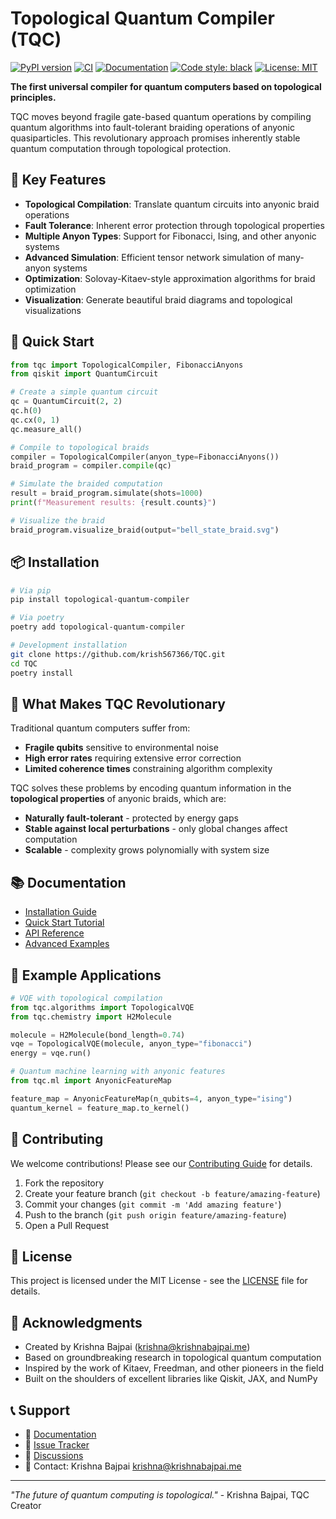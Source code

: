# Topological Quantum Compiler (TQC)

[![PyPI version](https://badge.fury.io/py/topological-quantum-compiler.svg)](https://badge.fury.io/py/topological-quantum-compiler)
[![CI](https://github.com/krish567366/TQC/workflows/CI/badge.svg)](https://github.com/krish567366/TQC/actions)
[![Documentation](https://img.shields.io/badge/docs-mkdocs-blue.svg)](https://krish567366.github.io/TQC)
[![Code style: black](https://img.shields.io/badge/code%20style-black-000000.svg)](https://github.com/psf/black)
[![License: MIT](https://img.shields.io/badge/License-MIT-yellow.svg)](https://opensource.org/licenses/MIT)

**The first universal compiler for quantum computers based on topological principles.**

TQC moves beyond fragile gate-based quantum operations by compiling quantum algorithms into fault-tolerant braiding operations of anyonic quasiparticles. This revolutionary approach promises inherently stable quantum computation through topological protection.

## 🌟 Key Features

- **Topological Compilation**: Translate quantum circuits into anyonic braid operations
- **Fault Tolerance**: Inherent error protection through topological properties
- **Multiple Anyon Types**: Support for Fibonacci, Ising, and other anyonic systems
- **Advanced Simulation**: Efficient tensor network simulation of many-anyon systems
- **Optimization**: Solovay-Kitaev-style approximation algorithms for braid optimization
- **Visualization**: Generate beautiful braid diagrams and topological visualizations

## 🚀 Quick Start

```python
from tqc import TopologicalCompiler, FibonacciAnyons
from qiskit import QuantumCircuit

# Create a simple quantum circuit
qc = QuantumCircuit(2, 2)
qc.h(0)
qc.cx(0, 1)
qc.measure_all()

# Compile to topological braids
compiler = TopologicalCompiler(anyon_type=FibonacciAnyons())
braid_program = compiler.compile(qc)

# Simulate the braided computation
result = braid_program.simulate(shots=1000)
print(f"Measurement results: {result.counts}")

# Visualize the braid
braid_program.visualize_braid(output="bell_state_braid.svg")
```

## 📦 Installation

```bash
# Via pip
pip install topological-quantum-compiler

# Via poetry
poetry add topological-quantum-compiler

# Development installation
git clone https://github.com/krish567366/TQC.git
cd TQC
poetry install
```

## 🔬 What Makes TQC Revolutionary

Traditional quantum computers suffer from:

- **Fragile qubits** sensitive to environmental noise
- **High error rates** requiring extensive error correction
- **Limited coherence times** constraining algorithm complexity

TQC solves these problems by encoding quantum information in the **topological properties** of anyonic braids, which are:

- **Naturally fault-tolerant** - protected by energy gaps
- **Stable against local perturbations** - only global changes affect computation
- **Scalable** - complexity grows polynomially with system size

## 📚 Documentation

- [Installation Guide](https://krish567366.github.io/TQC/installation/)
- [Quick Start Tutorial](https://krish567366.github.io/TQC/quickstart/)
- [API Reference](https://krish567366.github.io/TQC/api/)
- [Advanced Examples](https://krish567366.github.io/TQC/tutorials/)

## 🎯 Example Applications

```python
# VQE with topological compilation
from tqc.algorithms import TopologicalVQE
from tqc.chemistry import H2Molecule

molecule = H2Molecule(bond_length=0.74)
vqe = TopologicalVQE(molecule, anyon_type="fibonacci")
energy = vqe.run()

# Quantum machine learning with anyonic features
from tqc.ml import AnyonicFeatureMap

feature_map = AnyonicFeatureMap(n_qubits=4, anyon_type="ising")
quantum_kernel = feature_map.to_kernel()
```

## 🤝 Contributing

We welcome contributions! Please see our [Contributing Guide](CONTRIBUTING.md) for details.

1. Fork the repository
2. Create your feature branch (`git checkout -b feature/amazing-feature`)
3. Commit your changes (`git commit -m 'Add amazing feature'`)
4. Push to the branch (`git push origin feature/amazing-feature`)
5. Open a Pull Request

## 📄 License

This project is licensed under the MIT License - see the [LICENSE](LICENSE) file for details.

## 🙏 Acknowledgments

- Created by Krishna Bajpai (krishna@krishnabajpai.me)
- Based on groundbreaking research in topological quantum computation
- Inspired by the work of Kitaev, Freedman, and other pioneers in the field
- Built on the shoulders of excellent libraries like Qiskit, JAX, and NumPy

## 📞 Support

- 📖 [Documentation](https://krish567366.github.io/TQC)
- 🐛 [Issue Tracker](https://github.com/krish567366/TQC/issues)
- 💬 [Discussions](https://github.com/krish567366/TQC/discussions)
- 📧 Contact: Krishna Bajpai <krishna@krishnabajpai.me>

---

*"The future of quantum computing is topological."* - Krishna Bajpai, TQC Creator
